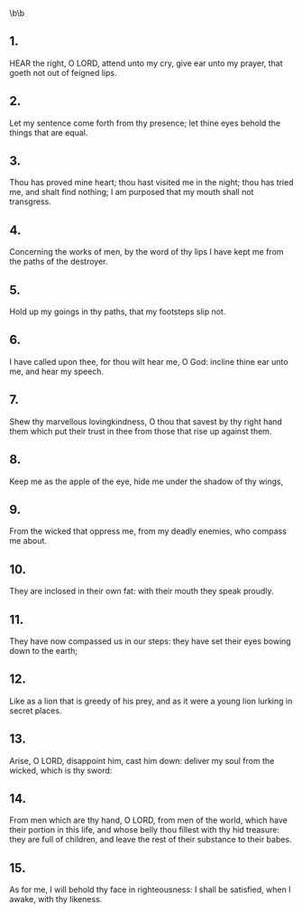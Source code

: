 \b\b
## 1.
HEAR the right, O LORD, attend unto my cry, give ear unto my prayer, that goeth not out of feigned lips.
## 2.
Let my sentence come forth from thy presence; let thine eyes behold the things that are equal.
## 3.
Thou has proved mine heart; thou hast visited me in the night; thou has tried me, and shalt find nothing; I am purposed that my mouth shall not transgress.
## 4.
Concerning the works of men, by the word of thy lips I have kept me from the paths of the destroyer.
## 5.
Hold up my goings in thy paths, that my footsteps slip not.
## 6.
I have called upon thee, for thou wilt hear me, O God: incline thine ear unto me, and hear my speech.
## 7.
Shew thy marvellous lovingkindness, O thou that savest by thy right hand them which put their trust in thee from those that rise up against them.
## 8.
Keep me as the apple of the eye, hide me under the shadow of thy wings,
## 9.
From the wicked that oppress me, from my deadly enemies, who compass me about.
## 10.
They are inclosed in their own fat: with their mouth they speak proudly.
## 11.
They have now compassed us in our steps: they have set their eyes bowing down to the earth;
## 12.
Like as a lion that is greedy of his prey, and as it were a young lion lurking in secret places.
## 13.
Arise, O LORD, disappoint him, cast him down: deliver my soul from the wicked, which is thy sword:
## 14.
From men which are thy hand, O LORD, from men of the world, which have their portion in this life, and whose belly thou fillest with thy hid treasure: they are full of children, and leave the rest of their substance to their babes.
## 15.
As for me, I will behold thy face in righteousness: I shall be satisfied, when I awake, with thy likeness.

